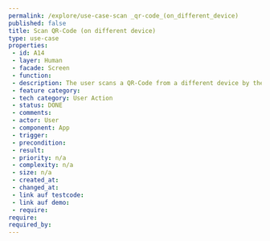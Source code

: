 ```yaml
---
permalink: /explore/use-case-scan _qr-code_(on_different_device)
published: false
title: Scan QR-Code (on different device)
type: use-case
properties:
 - id: A14
 - layer: Human
 - facade: Screen
 - function: 
 - description: The user scans a QR-Code from a different device by the app.
 - feature category: 
 - tech category: User Action
 - status: DONE
 - comments: 
 - actor: User
 - component: App
 - trigger: 
 - precondition: 
 - result: 
 - priority: n/a
 - complexity: n/a
 - size: n/a
 - created_at: 
 - changed_at: 
 - link auf testcode: 
 - link auf demo: 
 - require: 
require:
required_by:
---
```

